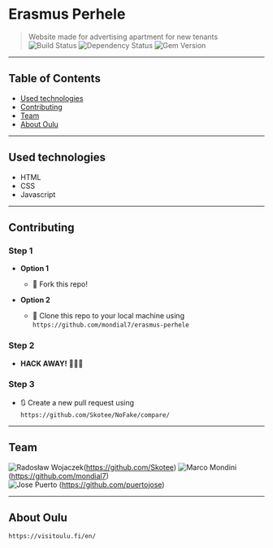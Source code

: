 

# Erasmus Perhele

> Website made for advertising apartment for new tenants
![Build Status](http://img.shields.io/travis/badges/badgerbadgerbadger.svg?style=flat-square) ![Dependency Status](http://img.shields.io/coveralls/badges/badgerbadgerbadger.svg?style=flat-square)
![Gem Version](http://img.shields.io/gem/v/badgerbadgerbadger.svg?style=flat-square)
---

## Table of Contents

- [Used technologies](#Used-technologies)
- [Contributing](#Contributing)
- [Team](#Team)
- [About Oulu ](#About-event)

---

## Used technologies

- HTML
- CSS
- Javascript

---

## Contributing


### Step 1

- **Option 1**
    - 🍴 Fork this repo!

- **Option 2**
    - 👯 Clone this repo to your local machine using `https://github.com/mondial7/erasmus-perhele`

### Step 2

- **HACK AWAY!** 🔨🔨🔨

### Step 3

- 🔃 Create a new pull request using `https://github.com/Skotee/NoFake/compare/`

---

## Team

 ![Radosław Wojaczek](https://avatars1.githubusercontent.com/u/16490105?s=60&v=4?s=50&v=4?v=3&s=200)(https://github.com/Skotee)
 ![Marco Mondini](https://avatars1.githubusercontent.com/u/10319061?s=60&v=4?s=50&v=4?v=3&s=200)(https://github.com/mondial7)  
  ![Jose Puerto](https://avatars1.githubusercontent.com/u/12296407?s=60&v=4?s=50&v=4?v=3&s=200) (https://github.com/puertojose)

---

## About Oulu

`https://visitoulu.fi/en/`
